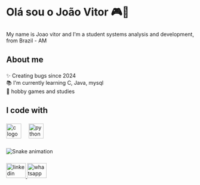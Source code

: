 <h1 align="left">Olá sou o João Vitor 🎮👋</h1>

###

<p align="left">My name is Joao vitor and I'm a student systems analysis and development, from Brazil - AM</p>

###

<h2 align="left">About me</h2>

###

<p align="left">✨ Creating bugs since 2024<br>📚 I'm currently learning C, Java, mysql<br>🎲 hobby games and studies</p>

###

<h2 align="left">I code with</h2>

###

<div align="left">
  <img src="https://cdn.jsdelivr.net/gh/devicons/devicon/icons/c/c-original.svg" height="40" alt="c logo"  />
  <img width="12" />
  <img src="https://cdn.jsdelivr.net/gh/devicons/devicon/icons/python/python-original.svg" height="40" alt="python logo"  />
</div>

###

<img src="https://raw.githubusercontent.com/maurodesouzak/maurodesouzak/output/snake.svg" alt="Snake animation" />

###

<div align="left">
  <a href="www.linkedin.com/in/joao-vitor-pereira-b78a09371" target="_blank">
    <img src="https://raw.githubusercontent.com/maurodesouza/profile-readme-generator/master/src/assets/icons/social/linkedin/default.svg" width="52" height="40" alt="linkedin logo"  />
  </a>
  <img src="https://raw.githubusercontent.com/maurodesouza/profile-readme-generator/master/src/assets/icons/social/whatsapp/default.svg" width="52" height="40" alt="whatsapp logo"  />
</div>

###

